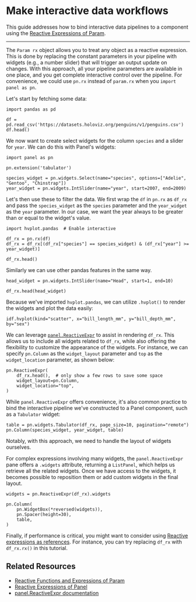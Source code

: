 # Make interactive data workflows

This guide addresses how to bind interactive data pipelines to a component using the [Reactive Expressions of Param](https://param.holoviz.org/user_guide/Reactive_Expressions.html).

---

The `Param rx` object allows you to treat any object as a reactive expression. This is done by replacing the constant parameters in your pipeline with widgets (e.g., a number slider) that will trigger an output update on changes. With this approach, all your pipeline parameters are available in one place, and you get complete interactive control over the pipeline. For convenience, we could use `pn.rx` instead of `param.rx` when you `import panel as pn`.

Let's start by fetching some data:

```{pyodide}
import pandas as pd

df = pd.read_csv('https://datasets.holoviz.org/penguins/v1/penguins.csv')
df.head()
```

We now want to create select widgets for the column `species` and a slider for `year`. We can do this with Panel's widgets:

```{pyodide}
import panel as pn

pn.extension('tabulator')

species_widget = pn.widgets.Select(name="species", options=["Adelie", "Gentoo", "Chinstrap"])
year_widget = pn.widgets.IntSlider(name="year", start=2007, end=2009)
```

Let's then use these to filter the data. We first wrap the `df` in `pn.rx` as `df_rx` and pass the `species_widget` as the `species` parameter and the `year_widget` as the `year` parameter. In our case, we want the year always to be greater than or equal to the widget's value.

```{pyodide}
import hvplot.pandas  # Enable interactive

df_rx = pn.rx(df)
df_rx = df_rx[(df_rx["species"] == species_widget) & (df_rx["year"] >= year_widget)]

df_rx.head()
```
Similarly we can use other pandas features in the same way.

```{pyodide}
head_widget = pn.widgets.IntSlider(name="Head", start=1, end=10)

df_rx.head(head_widget)
```

Because we've imported `hvplot.pandas`, we can utilize `.hvplot()` to render the widgets and plot the data easily:

```{pyodide}
idf.hvplot(kind="scatter", x="bill_length_mm", y="bill_depth_mm", by="sex")
```

We can leverage [`panel.ReactiveExpr`](https://panel.holoviz.org/reference/panes/ReactiveExpr.html) to assist in rendering `df_rx`. This allows us to include all widgets related to `df_rx`, while also offering the flexibility to customize the appearance of the widgets. For instance, we can specify `pn.Column` as the `widget_layout` parameter and `top` as the `widget_location` parameter, as shown below:

```{pyodide}
pn.ReactiveExpr(
    df_rx.head(),  # only show a few rows to save some space
    widget_layout=pn.Column,
    widget_location="top",
)
```

While `panel.ReactiveExpr` offers convenience, it's also common practice to bind the interactive pipeline we've constructed to a Panel component, such as a `Tabulator` widget:

```{pyodide}
table = pn.widgets.Tabulator(df_rx, page_size=10, pagination="remote")
pn.Column(species_widget, year_widget, table)
```

Notably, with this approach, we need to handle the layout of widgets ourselves.

For complex expressions involving many widgets, the `panel.ReactiveExpr` pane offers a `.widgets` attribute, returning a `ListPanel`, which helps us retrieve all the related widgets. Once we have access to the widgets, it becomes possible to reposition them or add custom widgets in the final layout.

```{pyodide}
widgets = pn.ReactiveExpr(df_rx).widgets

pn.Column(
    pn.WidgetBox(*reversed(widgets)),
    pn.Spacer(height=30),
    table,
)
```

Finally, if performance is critical, you might want to consider using [Reactive expressions as references](https://panel.holoviz.org/reference/panes/ReactiveExpr.html#reactive-expressions-as-references). For instance, you can try replacing `df_rx` with `df_rx.rx()` in this tutorial.

## Related Resources

* [Reactive Functions and Expressions of Param](https://param.holoviz.org/user_guide/Reactive_Expressions.html)
* [Reactive Expressions of Panel](https://panel.holoviz.org/tutorials/basic/pn_rx.html#)
* [panel.ReactiveExpr documentation](https://panel.holoviz.org/reference/panes/ReactiveExpr.html#reactiveexpr)
